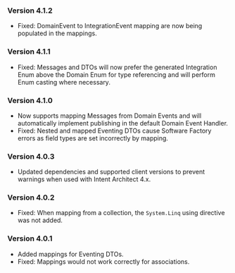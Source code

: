 ### Version 4.1.2

- Fixed: DomainEvent to IntegrationEvent mapping are now being populated in the mappings.

### Version 4.1.1

- Fixed: Messages and DTOs will now prefer the generated Integration Enum above the Domain Enum for type referencing and will perform Enum casting where necessary.

### Version 4.1.0

- Now supports mapping Messages from Domain Events and will automatically implement publishing in the default Domain Event Handler.
- Fixed: Nested and mapped Eventing DTOs cause Software Factory errors as field types are set incorrectly by mapping.

### Version 4.0.3

- Updated dependencies and supported client versions to prevent warnings when used with Intent Architect 4.x.

### Version 4.0.2

- Fixed: When mapping from a collection, the `System.Linq` using directive was not added.

### Version 4.0.1

- Added mappings for Eventing DTOs.
- Fixed: Mappings would not work correctly for associations.
